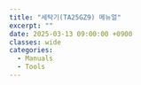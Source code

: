 ```yaml
---
title: "세탁기(TA25GZ9) 메뉴얼"
excerpt: ""
date: 2025-03-13 09:00:00 +0900
classes: wide
categories:
  - Manuals
  - Tools
---
```


  
<object class="pdf" data="{{site.baseurl}}/assets/resources/TA25GZ9_MANUAL.pdf">
</object>

